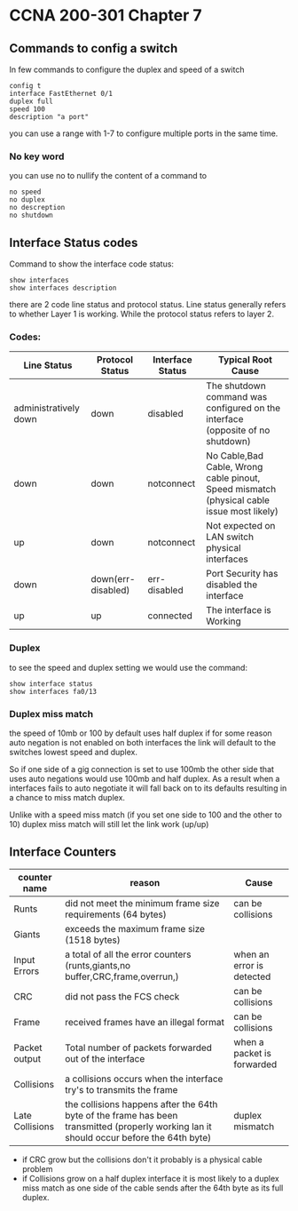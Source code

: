 # CCNA 200-301 Chapter 7




## Commands to config a switch


In few commands to configure the duplex and speed of a switch

```
config t
interface FastEthernet 0/1
duplex full
speed 100
description "a port"
```

you can use a range with 1-7 to configure multiple ports in the same time.

### No key word

you can use no to nullify the content of a command to

```
no speed
no duplex
no descreption
no shutdown
```



## Interface Status codes

Command to show the interface code status:

```
show interfaces
show interfaces description
```

there are 2 code 
line status and protocol status. Line status generally refers to whether Layer 1 is working.
While the protocol status refers to layer 2.

### Codes:

| Line Status           | Protocol Status    | Interface Status | Typical Root Cause                                           |
| --------------------- | ------------------ | ---------------- | ------------------------------------------------------------ |
| administratively down | down               | disabled         | The shutdown command was configured on the interface (opposite of no shutdown) |
| down                  | down               | notconnect       | No Cable,Bad Cable, Wrong cable pinout, Speed mismatch (physical cable issue most likely) |
| up                    | down               | notconnect       | Not expected on LAN switch physical interfaces               |
| down                  | down(err-disabled) | err-disabled     | Port Security has disabled the interface                     |
| up                    | up                 | connected        | The interface is Working                                     |

### Duplex

to see the speed and duplex setting we would use the command:

```
show interface status
show interfaces fa0/13
```

### Duplex miss match

the speed of 10mb or 100 by default uses half duplex 
if for some reason auto negation is not enabled on both interfaces the link will default to the switches lowest speed and duplex.

So if one side of a gig connection is set to use 100mb the other side that uses auto negations would use 100mb and half duplex.
As a result when a interfaces fails to auto negotiate it will fall back on to its defaults resulting in a chance to miss match duplex.

Unlike with a  speed miss match (if you set one side to 100 and the other to 10) duplex miss match will still let the link work (up/up)

## Interface Counters

| counter name    | reason                                                       | Cause                      |
| --------------- | ------------------------------------------------------------ | -------------------------- |
| Runts           | did not meet the minimum frame size requirements  (64 bytes) | can be collisions          |
| Giants          | exceeds the maximum frame size (1518 bytes)                  |                            |
| Input Errors    | a total of all the error counters (runts,giants,no buffer,CRC,frame,overrun,) | when an error is detected  |
| CRC             | did not pass the FCS check                                   | can be collisions          |
| Frame           | received frames have an illegal format                       | can be collisions          |
| Packet output   | Total number of packets forwarded out of the interface       | when a packet is forwarded |
| Collisions      | a collisions occurs when the interface try's to transmits the frame |                            |
| Late Collisions | the collisions happens after the 64th byte of the frame has been transmitted (properly working lan it should occur before the 64th byte) | duplex mismatch            |

* if CRC grow but the collisions don't it probably is a physical cable problem
* if Collisions grow on a half duplex interface it is most likely to a duplex miss match as one side of the cable sends after the 64th byte as its full duplex.
